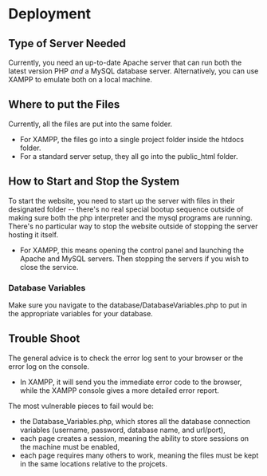 # Deployment

## Type of Server Needed
Currently, you need an up-to-date Apache server that can run both the latest version PHP *and* a MySQL database server.
Alternatively, you can use XAMPP to emulate both on a local machine.


## Where to put the Files
Currently, all the files are put into the same folder. 
- For XAMPP, the files go into a single project folder inside the htdocs folder. 
- For a standard server setup, they all go into the public_html folder.


## How to Start and Stop the System
To start the website, you need to start up the server with files in their designated folder -- there's no real special bootup sequence outside of making sure both the php interpreter and the mysql programs are running. There's no particular way to stop the website outside of stopping the server hosting it itself.
- For XAMPP, this means opening the control panel and launching the Apache and MySQL servers. Then stopping the servers if you wish to close the service.

### Database Variables
Make sure you navigate to the database/DatabaseVariables.php to put in the appropriate variables for your database.


## Trouble Shoot
The general advice is to check the error log sent to your browser or the error log on the console.
- In XAMPP, it will send you the immediate error code to the browser, while the XAMPP console gives a more detailed error report.

The most vulnerable pieces to fail would be:
- the Database_Variables.php, which stores all the database connection variables (username, password, database name, and url/port),
- each page creates a session, meaning the ability to store sessions on the machine must be enabled,
- each page requires many others to work, meaning the files must be kept in the same locations relative to the projcets.
